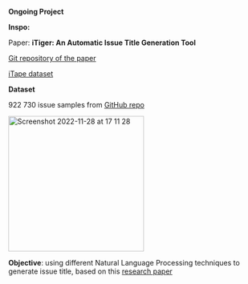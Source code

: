 **Ongoing Project**

**Inspo:**

Paper: **iTiger: An Automatic Issue Title Generation Tool**

[Git repository of the paper](https://github.com/soarsmu/iTiger)

[iTape dataset ](https://github.com/imcsq/iTAPE/tree/master/data)

**Dataset**

922 730 issue samples from [GitHub repo](https://github.com/imcsq/iTAPE/tree/master/data)

<img width="270" alt="Screenshot 2022-11-28 at 17 11 28" src="https://user-images.githubusercontent.com/48650532/206874867-d9f06bee-1cd9-4225-a810-8e4ad310f6cf.png">

**Objective**: using different Natural Language Processing techniques to generate issue title, based on this                                           [research paper](https://arxiv.org/abs/2206.10811)
